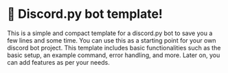 # 💾 Discord.py bot template!

This is a simple and compact template for a discord.py bot to save you a few lines and some time. You can use this as a starting point for your own discord bot project. This template includes basic functionalities such as the basic setup, an example command, error handling, and more. Later on, you can add features as per your needs.

